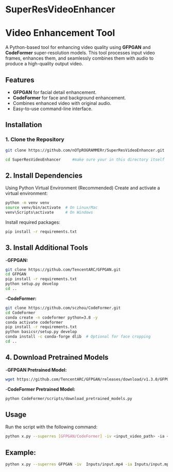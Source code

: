 # SuperResVideoEnhancer

# Video Enhancement Tool

A Python-based tool for enhancing video quality using **GFPGAN** and **CodeFormer** super-resolution models. This tool processes input video frames, enhances them, and seamlessly combines them with audio to produce a high-quality output video.

## Features
- **GFPGAN** for facial detail enhancement.
- **CodeFormer** for face and background enhancement.
- Combines enhanced video with original audio.
- Easy-to-use command-line interface.

## Installation

### 1. Clone the Repository
```bash
git clone https://github.com/nOTpROGRAMMERr/SuperResVideoEnhancer.git  # clone only once 
```
```bash
cd SuperResVideoEnhancer     #make sure your in this directory itself
```

## 2. Install Dependencies
Using Python Virtual Environment (Recommended)
Create and activate a virtual environment:
```bash
python -m venv venv
source venv/bin/activate  # On Linux/Mac
venv\Scripts\activate     # On Windows
```
Install required packages:
```bash
pip install -r requirements.txt
```

## 3. Install Additional Tools
-**GFPGAN:**
```bash
git clone https://github.com/TencentARC/GFPGAN.git
cd GFPGAN
pip install -r requirements.txt
python setup.py develop
cd ..
```
-**CodeFormer:**
```bash
git clone https://github.com/sczhou/CodeFormer.git
cd CodeFormer
conda create -n codeformer python=3.8 -y
conda activate codeformer
pip install -r requirements.txt
python basicsr/setup.py develop
conda install -c conda-forge dlib  # Optional for face cropping
cd ..
```
## 4. Download Pretrained Models
-**GFPGAN Pretrained Model:**
```bash
wget https://github.com/TencentARC/GFPGAN/releases/download/v1.3.0/GFPGANv1.3.pth -P experiments/pretrained_models
```
-**CodeFormer Pretrained Model:**
```bash
python CodeFormer/scripts/download_pretrained_models.py
```
## Usage
Run the script with the following command:
```bash
python x.py --superres [GFPGAN/CodeFormer] -iv <input_video_path> -ia <input_audio_path> -o <output_video_path>
```
## Example:
```bash
python x.py --superres GFPGAN -iv  Inputs/input.mp4 -ia Inputs/input.mp3 -o output.mp4
```





